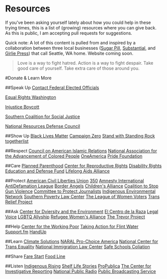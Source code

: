 # Resources
If you've been asking yourself lately about how you could help in these trying times, this is a list of (growing) resources where you can give back. As this is public, I am accepting pull requests for suggestions.

Quick note: A lot of this content is pulled from and inspired by a collaboration between three local businesses ([Sugar Pill](http://www.sugarpillseattle.com/), [Substantial](http://substantial.com/), and [Girlie Press](http://www.girliepress.com/)) that call Seattle, WA home. Website coming soon.

>Love is a way to fight hatred.
>Action is a way to fight despair.
>Take good care of yourself.
>Take extra care of those around you.

#Donate & Learn More

##Speak Up
[Contact Federal Elected Officials](http:/usa.gov/elected-officials)

[Equal Rights Washington](http://equalrightswashington.org)

[Injustice Boycott](http://injusticeboycott.com)

[Southern Coalition for Social Justice](southerncoalition.org)

[National Resources Defense Council](http://nrdc.org)

##Show Up
[Black Lives Matter](blacklivesmatter.com)
[Campaign Zero](joincampaignzero.org)
[Stand with Standing Rock](standwithstandingrock.net)
[togetherlist](togetherlist.com)

##Respect
[Council on American Islamic Relations](cair.com)
[National Association for the Advancement of Colored People](naacp.org)
[OneAmerica](weareoneamerica.org)
[Pride Foundation](pridefoundatoin.org)

##Care
[Planned Parenthood](plannedparenthood.org)
[Center for Reproductive Rights](reproductiverights.org)
[Disability Rights Education and Defense Fund](dredf.org)
[Lifelong Aids Alliance](llaa.org)

##Protect
[American Civil Liberties Union](aclu.org)
[350](350.org)
[Amnesty International](amnestyusa.org)
[AntiDefamation League](adl.org)
[Border Angels](borderangels.org)
[Children's Alliance](childrensalliance.org)
[Coalition to Stop Gun Violence](csgv.org)
[Committee to Protect Journalists](cpj.org)
[Indigenous Environmental Network](ienearth.org)
[Southern Poverty Law Center](splcenter.org)
[The League of Women Voters](lwv.org)
[Trans Relief Project](transrelief.com)

##Ask
[Center for Dviersity and the Environment](cdeinspires.org)
[El Centro de la Raza](elcentrodelaraza.org)
[Legal Voice](legalvoice.org)
[LGBTQ Allyship](allyship.org)
[Refugee Women's Alliance](rewa.org)
[The Trevor Project](thetrevorproject.org)

##Help
[Center for the Working Poor](centerfortheworkingpoor.org)
[Taking Action for Flint Water](http://www.michigan.gov/flintwater/)
[Support.fm](support.fm)
[HandUp](https://handup.org/)

##Learn
[Climate Solutions](climatesolutions.org)
[NARAL Pro-Choice America](prochoiceamerica.org)
[National Center for Trans Equality](transequality.org)
[National Immigration Law Center](nilc.org)
[Safe Schools Coliation](safeschoolscoalition.org)

##Share
[Fare Start](farestart.org)
[Food Line](foodlifeline.org)

##Listen
[Indigenous Rising](indigenousrising.org)
[Shelf Life Stories](shelflifestories.com)
[ProPublica](https://www.propublica.org/)
[The Center for Investigative Reporting](revealnews.org)
[National Public Radio](http://www.npr.org)
[Public Broadcasting Service](http://www.pbs.org/)
